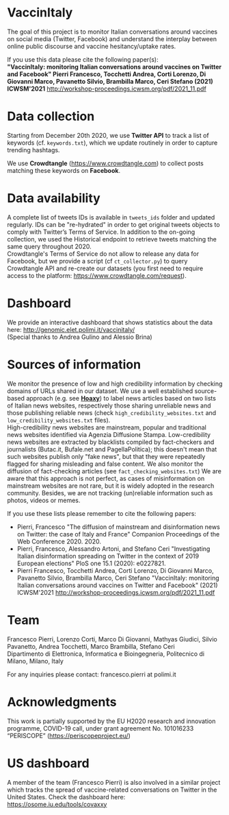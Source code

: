 # VaccinItaly
The goal of this project is to monitor Italian conversations around vaccines on social media (Twitter, Facebook) and understand the interplay between online public discourse and vaccine hesitancy/uptake rates.

If you use this data please cite the following paper(s): <br>
**"VaccinItaly: monitoring Italian conversations around vaccines on Twitter and Facebook" Pierri Francesco,  Tocchetti Andrea,  Corti Lorenzo,  Di Giovanni Marco,  Pavanetto Silvio,  Brambilla Marco,  Ceri Stefano (2021) ICWSM'2021** http://workshop-proceedings.icwsm.org/pdf/2021_11.pdf <br>

# Data collection
Starting from December 20th 2020, we use **Twitter API** to track a list of keywords (cf. `keywords.txt`), which we update routinely in order to capture trending hashtags.

We use **Crowdtangle** (https://www.crowdtangle.com) to collect posts matching these keywords on **Facebook**.

# Data availability
A complete list of tweets IDs is available in `tweets_ids` folder and updated regularly. IDs can be "re-hydrated" in order to get original tweets objects to comply with Twitter’s Terms of Service. In addition to the on-going collection, we used the Historical endpoint to retrieve tweets matching the same query throughout 2020. <br>
Crowdtangle's Terms of Service do not allow to release any data for Facebook, but we provide a script (cf `ct_collector.py`) to query Crowdtangle API and re-create our datasets (you first need to require access to the platform: https://www.crowdtangle.com/request).

# Dashboard
We provide an interactive dashboard that shows statistics about the data here: http://genomic.elet.polimi.it/vaccinitaly/ <br>
(Special thanks to Andrea Gulino and Alessio Brina)

# Sources of information
We monitor the presence of low and high credibility information by checking domains of URLs shared in our dataset. We use a well established source-based approach (e.g. see **[Hoaxy](https://hoaxy.osome.iu.edu)**) to label news articles based on two lists of Italian news websites, respectively those sharing unreliable news and those publishing reliable news (check `high_credibility_websites.txt` and `low_credibility_websites.txt` files). <br>
High-credibility news websites are mainstream, popular and traditional news websites identified via Agenzia Diffusione Stampa. Low-credibility news websites are extracted by blacklists compiled by fact-checkers and journalists (Butac.it, Bufale.net and PagellaPolitica); this doesn't mean that such websites publish only "fake news", but that they were repeatedly flagged for sharing misleading and false content. We also monitor the diffusion of fact-checking articles (see `fact_checking_websites.txt`)
We are aware that this approach is not perfect, as cases of misinformation on mainstream websites are not rare, but it is widely adopted in the research community. Besides, we are not tracking (un)reliable information such as photos, videos or memes. 

If you use these lists please remember to cite the following papers:<br>
* Pierri, Francesco "The diffusion of mainstream and disinformation news on Twitter: the case of Italy and France" Companion Proceedings of the Web Conference 2020. 2020. <br>
* Pierri, Francesco, Alessandro Artoni, and Stefano Ceri "Investigating Italian disinformation spreading on Twitter in the context of 2019 European elections" PloS one 15.1 (2020): e0227821. <br>
* Pierri Francesco,  Tocchetti Andrea,  Corti Lorenzo,  Di Giovanni Marco,  Pavanetto Silvio,  Brambilla Marco,  Ceri Stefano "VaccinItaly: monitoring Italian conversations around vaccines on Twitter and Facebook" (2021) ICWSM'2021 http://workshop-proceedings.icwsm.org/pdf/2021_11.pdf <br>

# Team
Francesco Pierri, Lorenzo Corti, Marco Di Giovanni, Mathyas Giudici, Silvio Pavanetto, Andrea Tocchetti, Marco Brambilla, Stefano Ceri <br>
Dipartimento di Elettronica, Informatica e Bioingegneria, Politecnico di Milano, Milano, Italy

For any inquiries please contact: francesco.pierri at polimi.it

# Acknowledgments
This work is partially supported by the EU H2020 research and innovation programme, COVID-19 call, under grant agreement No. 101016233 “PERISCOPE” (https://periscopeproject.eu/)

# US dashboard
A member of the team (Francesco Pierri) is also involved in a similar project which tracks the spread of vaccine-related conversations on Twitter in the United States. Check the dashboard here: https://osome.iu.edu/tools/covaxxy
